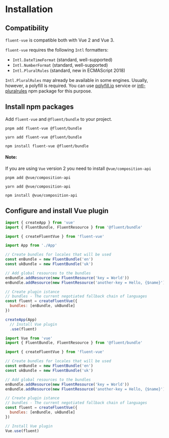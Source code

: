 # Installation

## Compatibility

`fluent-vue` is compatible both with Vue 2 and Vue 3.

`fluent-vue` requires the following `Intl` formatters:

  - `Intl.DateTimeFormat` (standard, well-supported)
  - `Intl.NumberFormat` (standard, well-supported)
  - `Intl.PluralRules` (standard, new in ECMAScript 2018)

`Intl.PluralRules` may already be available in some engines. Usually,
however, a polyfill is required. You can use [polyfill.io](https://polyfill.io) service or [intl-pluralrules](https://www.npmjs.com/package/intl-pluralrules) npm package for this purpose.

## Install npm packages

Add `fluent-vue` and `@fluent/bundle` to your project.

<code-group>
<code-group-item title="PNPM" active>

```shell
pnpm add fluent-vue @fluent/bundle
```

</code-group-item>

<code-group-item title="YARN">

```shell
yarn add fluent-vue @fluent/bundle
```

</code-group-item>

<code-group-item title="NPM">

```shell
npm install fluent-vue @fluent/bundle
```

</code-group-item>
</code-group>

#### Note:
If you are using `Vue` version 2 you need to install `@vue/composition-api`

<code-group>
<code-group-item title="PNPM" active>

```shell
pnpm add @vue/composition-api
```

</code-group-item>
<code-group-item title="YARN">

```shell
yarn add @vue/composition-api
```

</code-group-item>
<code-group-item title="NPM">

```shell
npm install @vue/composition-api
```

</code-group-item>
</code-group>

## Configure and install Vue plugin

<code-group>
<code-group-item title="Vue 3" active>

```js
import { createApp } from 'vue'
import { FluentBundle, FluentResource } from '@fluent/bundle'

import { createFluentVue } from 'fluent-vue'

import App from './App'

// Create bundles for locales that will be used
const enBundle = new FluentBundle('en')
const ukBundle = new FluentBundle('uk')

// Add global resources to the bundles
enBundle.addResource(new FluentResource('key = World'))
enBundle.addResource(new FluentResource('another-key = Hello, {$name}'))

// Create plugin istance
// bundles - The current negotiated fallback chain of languages
const fluent = createFluentVue({
  bundles: [enBundle, ukBundle]
})

createApp(App)
  // Install Vue plugin
  .use(fluent)
```
</code-group-item>

<code-group-item title="Vue 2">

```js
import Vue from 'vue'
import { FluentBundle, FluentResource } from '@fluent/bundle'

import { createFluentVue } from 'fluent-vue'

// Create bundles for locales that will be used
const enBundle = new FluentBundle('en')
const ukBundle = new FluentBundle('uk')

// Add global resources to the bundles
enBundle.addResource(new FluentResource('key = World'))
enBundle.addResource(new FluentResource('another-key = Hello, {$name}'))

// Create plugin istance
// bundles - The current negotiated fallback chain of languages
const fluent = createFluentVue({
  bundles: [enBundle, ukBundle]
})

// Install Vue plugin
Vue.use(fluent)
```

</code-group-item>

</code-group>
